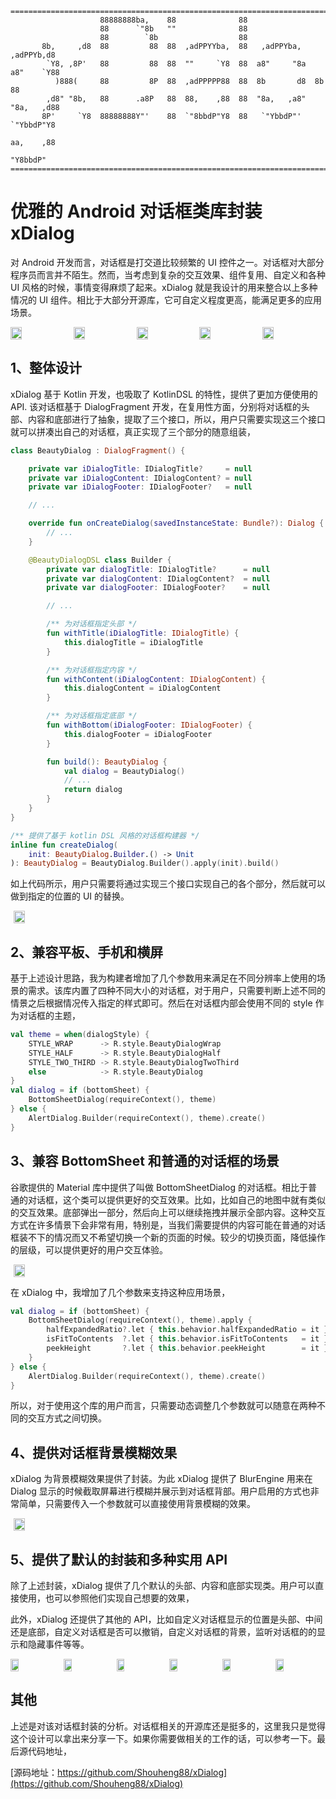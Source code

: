 ```
================================================================================================
                    88888888ba,    88              88                            
                    88      `"8b   ""              88                            
                    88        `8b                  88                            
       8b,     ,d8  88         88  88  ,adPPYYba,  88   ,adPPYba,    ,adPPYb,d8  
        `Y8, ,8P'   88         88  88  ""     `Y8  88  a8"     "8a  a8"    `Y88  
          )888(     88         8P  88  ,adPPPPP88  88  8b       d8  8b       88  
        ,d8" "8b,   88      .a8P   88  88,    ,88  88  "8a,   ,a8"  "8a,   ,d88  
       8P'     `Y8  88888888Y"'    88  `"8bbdP"Y8  88   `"YbbdP"'    `"YbbdP"Y8  
                                                                    aa,    ,88  
                                                                     "Y8bbdP"   
================================================================================================
```

# 优雅的 Android 对话框类库封装 xDialog

对 Android 开发而言，对话框是打交道比较频繁的 UI 控件之一。对话框对大部分程序员而言并不陌生。然而，当考虑到复杂的交互效果、组件复用、自定义和各种 UI 风格的时候，事情变得麻烦了起来。xDialog 就是我设计的用来整合以上多种情况的 UI 组件。相比于大部分开源库，它可自定义程度更高，能满足更多的应用场景。

<div style="display:flex;" id="target">
<img src="resources/Screenshot_2022-02-24-23-16-15-05_08de23611bf79886a74beffca0ad6bab.jpg" width="19%" />
<img src="resources/Screenshot_2022-02-24-23-16-16-85_08de23611bf79886a74beffca0ad6bab.jpg" style="margin-left:5px;" width="19%"/>
<img src="resources/Screenshot_2022-02-24-23-16-19-28_08de23611bf79886a74beffca0ad6bab.jpg" style="margin-left:5px;" width="19%"/>
<img src="resources/Screenshot_2022-02-24-23-16-21-50_08de23611bf79886a74beffca0ad6bab.jpg" style="margin-left:5px;" width="19%"/>
<img src="resources/Screenshot_2022-02-24-23-16-25-65_08de23611bf79886a74beffca0ad6bab.jpg" style="margin-left:5px;" width="19%"/>
</div>

## 1、整体设计

xDialog 基于 Kotlin 开发，也吸取了 KotlinDSL 的特性，提供了更加方便使用的 API. 该对话框基于 DialogFragment 开发，在复用性方面，分别将对话框的头部、内容和底部进行了抽象，提取了三个接口，所以，用户只需要实现这三个接口就可以拼凑出自己的对话框，真正实现了三个部分的随意组装，

```kotlin
class BeautyDialog : DialogFragment() {

    private var iDialogTitle: IDialogTitle?     = null
    private var iDialogContent: IDialogContent? = null
    private var iDialogFooter: IDialogFooter?   = null

    // ...

    override fun onCreateDialog(savedInstanceState: Bundle?): Dialog {
        // ...
    }

    @BeautyDialogDSL class Builder {
        private var dialogTitle: IDialogTitle?      = null
        private var dialogContent: IDialogContent?  = null
        private var dialogFooter: IDialogFooter?    = null

        // ...

        /** 为对话框指定头部 */
        fun withTitle(iDialogTitle: IDialogTitle) {
            this.dialogTitle = iDialogTitle
        }

        /** 为对话框指定内容 */
        fun withContent(iDialogContent: IDialogContent) {
            this.dialogContent = iDialogContent
        }

        /** 为对话框指定底部 */
        fun withBottom(iDialogFooter: IDialogFooter) {
            this.dialogFooter = iDialogFooter
        }

        fun build(): BeautyDialog {
            val dialog = BeautyDialog()
            // ...
            return dialog
        }
    }
}

/** 提供了基于 kotlin DSL 风格的对话框构建器 */
inline fun createDialog(
    init: BeautyDialog.Builder.() -> Unit
): BeautyDialog = BeautyDialog.Builder().apply(init).build()
```

如上代码所示，用户只需要将通过实现三个接口实现自己的各个部分，然后就可以做到指定的位置的 UI 的替换。

<div style="display:flex;" id="target">
<img src="resources/animation.gif" style="margin-left:5px;" width="19%"/>
</div>

## 2、兼容平板、手机和横屏

基于上述设计思路，我为构建者增加了几个参数用来满足在不同分辨率上使用的场景的需求。该库内置了四种不同大小的对话框，对于用户，只需要判断上述不同的情景之后根据情况传入指定的样式即可。然后在对话框内部会使用不同的 style 作为对话框的主题，

```kotlin
val theme = when(dialogStyle) {
    STYLE_WRAP      -> R.style.BeautyDialogWrap
    STYLE_HALF      -> R.style.BeautyDialogHalf
    STYLE_TWO_THIRD -> R.style.BeautyDialogTwoThird
    else            -> R.style.BeautyDialog
}
val dialog = if (bottomSheet) {
    BottomSheetDialog(requireContext(), theme)
} else {
    AlertDialog.Builder(requireContext(), theme).create()
}
```

## 3、兼容 BottomSheet 和普通的对话框的场景

谷歌提供的 Material 库中提供了叫做 BottomSheetDialog 的对话框。相比于普通的对话框，这个类可以提供更好的交互效果。比如，比如自己的地图中就有类似的交互效果。底部弹出一部分，然后向上可以继续拖拽并展示全部内容。这种交互方式在许多情景下会非常有用，特别是，当我们需要提供的内容可能在普通的对话框装不下的情况而又不希望切换一个新的页面的时候。较少的切换页面，降低操作的层级，可以提供更好的用户交互体验。

<div style="display:flex;" id="target">
<img src="resources/animation0.gif" style="margin-left:5px;" width="19%"/>
</div>

在 xDialog 中，我增加了几个参数来支持这种应用场景，

```kotlin
val dialog = if (bottomSheet) {
    BottomSheetDialog(requireContext(), theme).apply {
        halfExpandedRatio?.let { this.behavior.halfExpandedRatio = it }
        isFitToContents  ?.let { this.behavior.isFitToContents   = it }
        peekHeight       ?.let { this.behavior.peekHeight        = it }
    }
} else {
    AlertDialog.Builder(requireContext(), theme).create()
}
```

所以，对于使用这个库的用户而言，只需要动态调整几个参数就可以随意在两种不同的交互方式之间切换。

## 4、提供对话框背景模糊效果

xDialog 为背景模糊效果提供了封装。为此 xDialog 提供了 BlurEngine 用来在 Dialog 显示的时候截取屏幕进行模糊并展示到对话框背部。用户启用的方式也非常简单，只需要传入一个参数就可以直接使用背景模糊的效果。

<div style="display:flex;" id="target">
<img src="resources/Screenshot_2022-02-24-23-16-19-28_08de23611bf79886a74beffca0ad6bab.jpg" style="margin-left:5px;" width="19%"/>
</div>

## 5、提供了默认的封装和多种实用 API

除了上述封装，xDialog 提供了几个默认的头部、内容和底部实现类。用户可以直接使用，也可以参照他们实现自己想要的效果，

此外，xDialog 还提供了其他的 API，比如自定义对话框显示的位置是头部、中间还是底部，自定义对话框是否可以撤销，自定义对话框的背景，监听对话框的的显示和隐藏事件等等。

<div style="display:flex;" id="target">
<img src="resources/Screenshot_2022-02-24-23-16-29-23_08de23611bf79886a74beffca0ad6bab.jpg" width="16%" />
<img src="resources/Screenshot_2022-02-24-23-16-32-17_08de23611bf79886a74beffca0ad6bab.jpg" style="margin-left:5px;" width="16%"/>
<img src="resources/Screenshot_2022-02-24-23-16-37-24_08de23611bf79886a74beffca0ad6bab.jpg" style="margin-left:5px;" width="16%"/>
<img src="resources/Screenshot_2022-02-24-23-16-40-25_08de23611bf79886a74beffca0ad6bab.jpg" style="margin-left:5px;" width="16%"/>
<img src="resources/Screenshot_2022-02-24-23-16-45-48_08de23611bf79886a74beffca0ad6bab.jpg" style="margin-left:5px;" width="16%"/>
<img src="resources/Screenshot_2022-02-24-23-16-56-55_08de23611bf79886a74beffca0ad6bab.jpg" style="margin-left:5px;" width="16%"/>
</div>

## 其他

上述是对该对话框封装的分析。对话框相关的开源库还是挺多的，这里我只是觉得这个设计可以拿出来分享一下。如果你需要做相关的工作的话，可以参考一下。最后源代码地址，

[源码地址：https://github.com/Shouheng88/xDialog](https://github.com/Shouheng88/xDialog)

